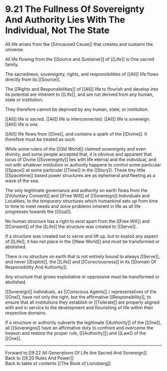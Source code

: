 # 9.21 The Fullness Of Sovereignty And Authority Lies With The Individual, Not The State

All life arises from the [[Uncaused Cause]] that creates and sustains the universe.

All life flowing from the [[Source and Sustainer]] of [[Life]] is One sacred family. 

The sacredness, sovereignty, rights, and responsibilities of [[All]] life flows directly from its [[Source]].  

The [[Rights and Responsibilities]] of [[All]] life to flourish and develop into its potential are inherent to [[Life]], and are not derived from any human, state or institution.

They therefore cannot be deprived by any human, state, or institution.

[[All]] life is sacred. [[All]] life is interconnected. [[All]] life is sovereign. [[All]] life is one.

[[All]] life flows from [[One]], and contains a spark of the [[Divine]]. It therefore must be treated as such. 

While some rulers of the [[Old World]] claimed sovereignty and even divinity, and some people accepted that, it is obvious and apparent that locus of Divine [[Sovereignty]] lies with life eternal and the individual, and not with whatever institution or authority happens to control some particular [[Space]] at some particular [[Time]] in the [[Story]]. These tiny little [[Spacetime]] based power structures are as ephemeral and fleeting as a wave of the sea.

The only legitimate governance and authority on earth flows from the [[Voluntary Consent]] and [[Free Will]] of [[Sovereign]] Individuals and Localities, to the _temporary_ structures which humankind sets up from time to time to meet needs and solve problems inherent in life as all life progresses towards the [[Goal]].

No human structure has a right to exist apart from the [[Free Will]] and [[Consent]] of the [[Life]] the structure was created to [[Serve]]. 

If a structure was created not to serve and lift up, but to exploit any aspect of [[Life]], it has not place in the [[New World]] and must be transformed or abolished. 

There is no structure on earth that is not entirely bound to always [[Serve]], and never [[Exploit]], the [[Life]] and [[Consciousness]] in its [[Domain Of Responsibility And Authority]]. 

Any structure that grows exploitative or oppressive must be transformed or abolished.

[[Sovereign]] individuals, as [[Conscious Agents]] / representatives of the [[One]], have not only the right, but the affirmative [[Responsibility]], to ensure that all institutions they establish or [[Tolerate]] are properly aligned with and in service to the development and flourishing of life within their respective domains.

If a structure or authority subverts the legitimate [[Authority]] of the [[One]], all [[Sovereigns]] have an affirmative duty to confront and overcome the treason and restore the proper rule, [[[Authority]]] and [[Law]] of the [[One]].

___

Forward to [[9.22 All Generations Of Life Are Sacred And Sovereign]]     
Back to [[9.20 Rules And Power]]          
Back to table of contents [[The Book of Lionsberg]]  

